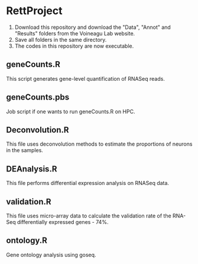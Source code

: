 # RettProject

1. Download this repository and download the "Data", "Annot" and "Results" folders from the Voineagu Lab website. 
2. Save all folders in the same directory. 
3. The codes in this repository are now executable. 

## geneCounts.R ######################################
This script generates gene-level quantification of RNASeq reads. 

## geneCounts.pbs ####################################
Job script if one wants to run geneCounts.R on HPC.

## Deconvolution.R ################################
This file uses deconvolution methods to estimate the proportions of neurons in the samples.

## DEAnalysis.R ##################################
This file performs differential expression analysis on RNASeq data.

## validation.R #################################
This file uses micro-array data to calculate the validation rate of the RNA-Seq differentially expressed genes - 74%. 

## ontology.R ##################################
Gene ontology analysis using goseq.
